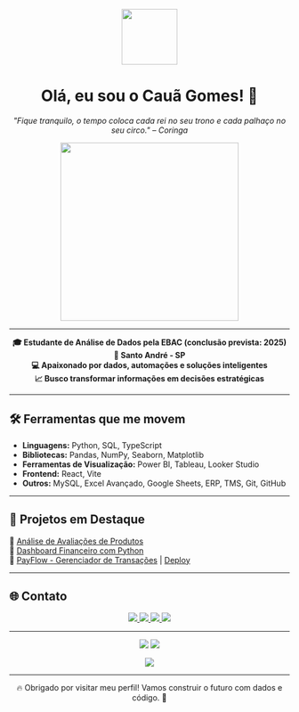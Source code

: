 <p align="center">
  <img src="https://i.imgur.com/O6bIGgv.png" width="100" />
</p>

<h1 align="center">Olá, eu sou o Cauã Gomes! 🦇</h1>

<p align="center">
  <i>"Fique tranquilo, o tempo coloca cada rei no seu trono e cada palhaço no seu circo." – Coringa</i>
</p>

<p align="center">
  <img src="https://media1.tenor.com/m/fdWIZhNwAW4AAAAC/forced-smile-sad.gif" width="320" />
</p>

---

<p align="center">
  <b>🎓 Estudante de Análise de Dados pela EBAC (conclusão prevista: 2025)<br/>
  📍 Santo André - SP<br/>
  💻 Apaixonado por dados, automações e soluções inteligentes<br/>
  📈 Busco transformar informações em decisões estratégicas</b>
</p>

---

## 🛠️ Ferramentas que me movem

- **Linguagens:** Python, SQL, TypeScript  
- **Bibliotecas:** Pandas, NumPy, Seaborn, Matplotlib  
- **Ferramentas de Visualização:** Power BI, Tableau, Looker Studio  
- **Frontend:** React, Vite  
- **Outros:** MySQL, Excel Avançado, Google Sheets, ERP, TMS, Git, GitHub

---

## 🚀 Projetos em Destaque

🔹 [Análise de Avaliações de Produtos](https://github.com/Caua-Gomes-2/Projeto_de_An-lise_de_Avalia-es_de_Produtos.git)  
🔹 [Dashboard Financeiro com Python](https://github.com/Caua-Gomes-2/Projeto-de-Visualiza-o-de-Dados-com-Dash.git)  
🔹 [PayFlow - Gerenciador de Transações](https://github.com/Caua-Gomes-2/PayFlow.git) | [Deploy](https://payfloww.netlify.app/)

---

## 🌐 Contato

<p align="center">
  <a href="https://portifoliocauagomes.netlify.app" target="_blank">
    <img src="https://img.shields.io/badge/Portf%C3%B3lio-000?style=for-the-badge&logo=vercel&logoColor=white" />
  </a>
  <a href="mailto:cauacesarmgomes@gmail.com">
    <img src="https://img.shields.io/badge/Gmail-D14836?style=for-the-badge&logo=gmail&logoColor=white" />
  </a>
  <a href="https://www.linkedin.com/in/cauã-gomes/" target="_blank">
    <img src="https://img.shields.io/badge/LinkedIn-0A66C2?style=for-the-badge&logo=linkedin&logoColor=white" />
  </a>
  <a href="https://wa.me/5511982236609" target="_blank">
    <img src="https://img.shields.io/badge/WhatsApp-25D366?style=for-the-badge&logo=whatsapp&logoColor=white" />
  </a>
</p>

---

<p align="center">
  <img src="https://github-readme-stats.vercel.app/api/top-langs/?username=Caua-Gomes-2&layout=compact&theme=dracula" />
  <img src="https://github-readme-stats.vercel.app/api?username=Caua-Gomes-2&show_icons=true&theme=dracula" />
</p>

<p align="center">
  <img src="https://github-readme-streak-stats.herokuapp.com/?user=Caua-Gomes-2&theme=dracula" />
</p>

---

<p align="center">
  🔥 Obrigado por visitar meu perfil! Vamos construir o futuro com dados e código. 🚀
</p>

